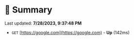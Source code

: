 # 📖 Summary
Last updated: **7/28/2023, 9:37:48 PM**

- `GET` [https://google.com](https://google.com) - **Up** (142ms)
